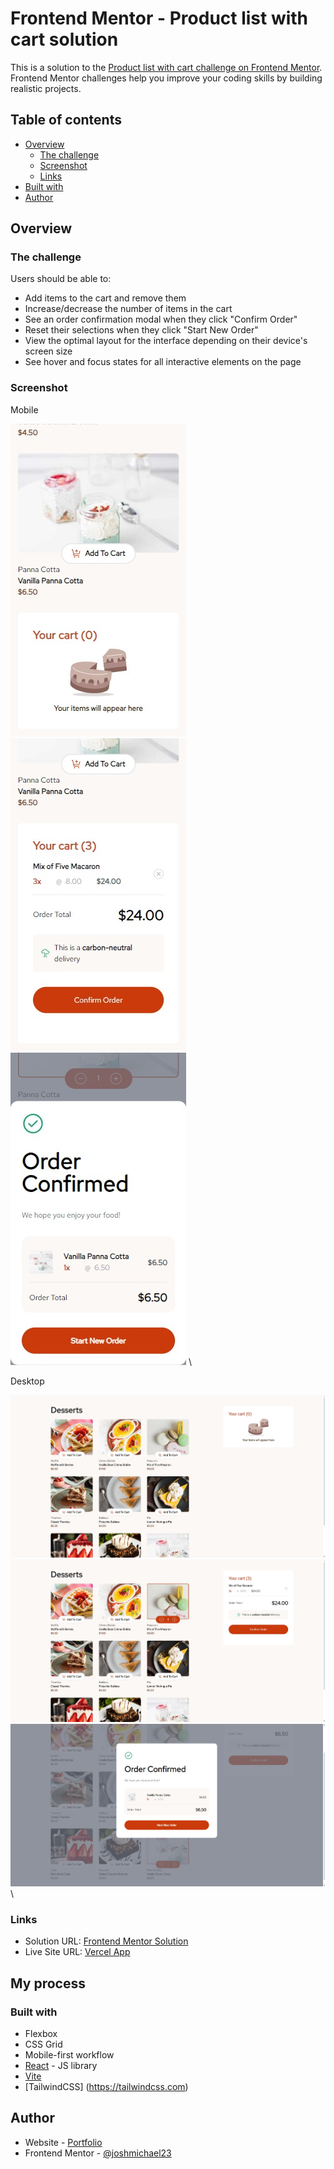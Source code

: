 # Frontend Mentor - Product list with cart solution

This is a solution to the [Product list with cart challenge on Frontend Mentor](https://www.frontendmentor.io/challenges/product-list-with-cart-5MmqLVAp_d). Frontend Mentor challenges help you improve your coding skills by building realistic projects. 

## Table of contents

- [Overview](#overview)
  - [The challenge](#the-challenge)
  - [Screenshot](#screenshot)
  - [Links](#links)
- [Built with](#built-with)
- [Author](#author)

## Overview

### The challenge

Users should be able to:

- Add items to the cart and remove them
- Increase/decrease the number of items in the cart
- See an order confirmation modal when they click "Confirm Order"
- Reset their selections when they click "Start New Order"
- View the optimal layout for the interface depending on their device's screen size
- See hover and focus states for all interactive elements on the page

### Screenshot

Mobile

![](./screenshots/mobile-empty.png) \
![](./screenshots/mobile-completed.png) \
![](./screenshots/mobile-confirmation.png) \

Desktop

![](./screenshots/desktop-empty.png) \
![](./screenshots/desktop-completed.png) \
![](./screenshots/desktop-confirmation.png) \

### Links

- Solution URL: [Frontend Mentor Solution](https://www.frontendmentor.io/solutions/product-list-using-react-tailwind-HTuDMgh_KI)
- Live Site URL: [Vercel App](https://product-list-challenge.vercel.app)

## My process

### Built with
- Flexbox
- CSS Grid
- Mobile-first workflow
- [React](https://reactjs.org/) - JS library
- [Vite](https://vitejs.dev)
- [TailwindCSS] (https://tailwindcss.com)


## Author

- Website - [Portfolio](https://josholea.vercel.app)
- Frontend Mentor - [@joshmichael23](https://www.frontendmentor.io/profile/joshmichael23)
